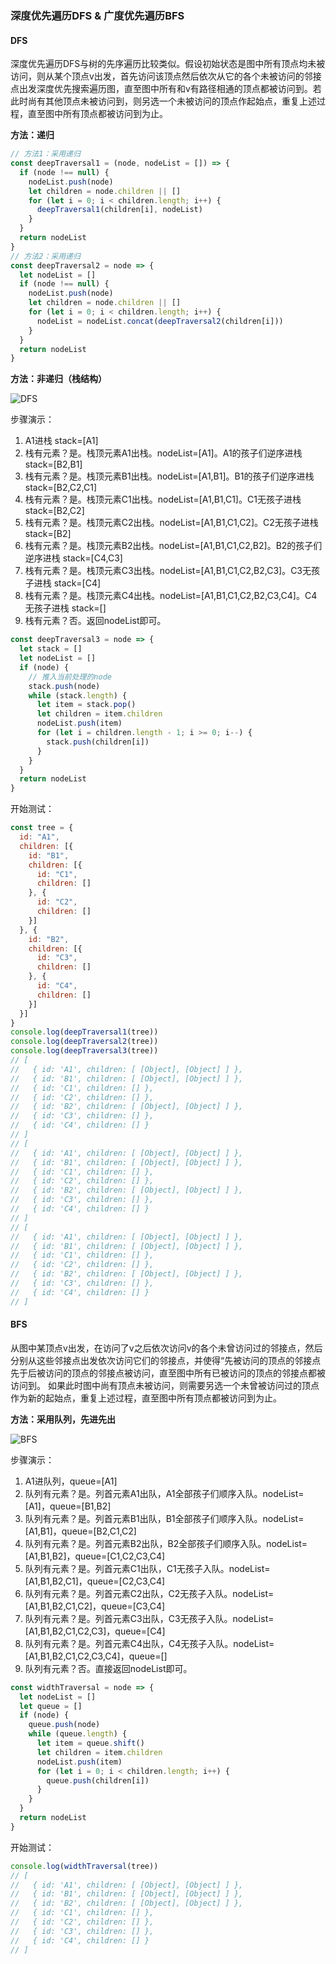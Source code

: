 ### 深度优先遍历DFS & 广度优先遍历BFS

#### DFS
深度优先遍历DFS与树的先序遍历比较类似。假设初始状态是图中所有顶点均未被访问，则从某个顶点v出发，首先访问该顶点然后依次从它的各个未被访问的邻接点出发深度优先搜索遍历图，直至图中所有和v有路径相通的顶点都被访问到。若此时尚有其他顶点未被访问到，则另选一个未被访问的顶点作起始点，重复上述过程，直至图中所有顶点都被访问到为止。

**方法：递归**

```js
// 方法1：采用递归
const deepTraversal1 = (node, nodeList = []) => {
  if (node !== null) {
    nodeList.push(node)
    let children = node.children || []
    for (let i = 0; i < children.length; i++) {
      deepTraversal1(children[i], nodeList)
    }
  }
  return nodeList
}
// 方法2：采用递归
const deepTraversal2 = node => {
  let nodeList = []
  if (node !== null) {
    nodeList.push(node)
    let children = node.children || []
    for (let i = 0; i < children.length; i++) {
      nodeList = nodeList.concat(deepTraversal2(children[i]))
    }
  }
  return nodeList
}
```

**方法：非递归（栈结构）**

![DFS](https://img.alicdn.com/imgextra/i3/O1CN01GBKimH1zTyeXfX3N6_!!6000000006716-2-tps-1320-420.png)

步骤演示：

1. A1进栈 stack=[A1]
2. 栈有元素？是。栈顶元素A1出栈。nodeList=[A1]。A1的孩子们逆序进栈 stack=[B2,B1]
3. 栈有元素？是。栈顶元素B1出栈。nodeList=[A1,B1]。B1的孩子们逆序进栈 stack=[B2,C2,C1]
4. 栈有元素？是。栈顶元素C1出栈。nodeList=[A1,B1,C1]。C1无孩子进栈 stack=[B2,C2]
5. 栈有元素？是。栈顶元素C2出栈。nodeList=[A1,B1,C1,C2]。C2无孩子进栈 stack=[B2]
6. 栈有元素？是。栈顶元素B2出栈。nodeList=[A1,B1,C1,C2,B2]。B2的孩子们逆序进栈 stack=[C4,C3]
7. 栈有元素？是。栈顶元素C3出栈。nodeList=[A1,B1,C1,C2,B2,C3]。C3无孩子进栈 stack=[C4]
8. 栈有元素？是。栈顶元素C4出栈。nodeList=[A1,B1,C1,C2,B2,C3,C4]。C4无孩子进栈 stack=[]
9. 栈有元素？否。返回nodeList即可。

```js
const deepTraversal3 = node => {
  let stack = []
  let nodeList = []
  if (node) {
    // 推入当前处理的node
    stack.push(node)
    while (stack.length) {
      let item = stack.pop()
      let children = item.children
      nodeList.push(item)
      for (let i = children.length - 1; i >= 0; i--) {
        stack.push(children[i])
      }
    }
  }
  return nodeList
}
```

开始测试：

```js
const tree = {
  id: "A1",
  children: [{
    id: "B1",
    children: [{
      id: "C1",
      children: []
    }, {
      id: "C2",
      children: []
    }]
  }, {
    id: "B2",
    children: [{
      id: "C3",
      children: []
    }, {
      id: "C4",
      children: []
    }]
  }]
}
console.log(deepTraversal1(tree))
console.log(deepTraversal2(tree))
console.log(deepTraversal3(tree))
// [
//   { id: 'A1', children: [ [Object], [Object] ] },
//   { id: 'B1', children: [ [Object], [Object] ] },
//   { id: 'C1', children: [] },
//   { id: 'C2', children: [] },
//   { id: 'B2', children: [ [Object], [Object] ] },
//   { id: 'C3', children: [] },
//   { id: 'C4', children: [] }
// ]
// [
//   { id: 'A1', children: [ [Object], [Object] ] },
//   { id: 'B1', children: [ [Object], [Object] ] },
//   { id: 'C1', children: [] },
//   { id: 'C2', children: [] },
//   { id: 'B2', children: [ [Object], [Object] ] },
//   { id: 'C3', children: [] },
//   { id: 'C4', children: [] }
// ]
// [
//   { id: 'A1', children: [ [Object], [Object] ] },
//   { id: 'B1', children: [ [Object], [Object] ] },
//   { id: 'C1', children: [] },
//   { id: 'C2', children: [] },
//   { id: 'B2', children: [ [Object], [Object] ] },
//   { id: 'C3', children: [] },
//   { id: 'C4', children: [] }
// ]
```

#### BFS
从图中某顶点v出发，在访问了v之后依次访问v的各个未曾访问过的邻接点，然后分别从这些邻接点出发依次访问它们的邻接点，并使得“先被访问的顶点的邻接点先于后被访问的顶点的邻接点被访问，直至图中所有已被访问的顶点的邻接点都被访问到。 如果此时图中尚有顶点未被访问，则需要另选一个未曾被访问过的顶点作为新的起始点，重复上述过程，直至图中所有顶点都被访问到为止。

**方法：采用队列，先进先出**

![BFS](https://img.alicdn.com/imgextra/i3/O1CN01GBKimH1zTyeXfX3N6_!!6000000006716-2-tps-1320-420.png)

步骤演示：

1. A1进队列，queue=[A1]
2. 队列有元素？是。列首元素A1出队，A1全部孩子们顺序入队。nodeList=[A1]，queue=[B1,B2]
3. 队列有元素？是。列首元素B1出队，B1全部孩子们顺序入队。nodeList=[A1,B1]，queue=[B2,C1,C2]
4. 队列有元素？是。列首元素B2出队，B2全部孩子们顺序入队。nodeList=[A1,B1,B2]，queue=[C1,C2,C3,C4]
5. 队列有元素？是。列首元素C1出队，C1无孩子入队。nodeList=[A1,B1,B2,C1]，queue=[C2,C3,C4]
6. 队列有元素？是。列首元素C2出队，C2无孩子入队。nodeList=[A1,B1,B2,C1,C2]，queue=[C3,C4]
7. 队列有元素？是。列首元素C3出队，C3无孩子入队。nodeList=[A1,B1,B2,C1,C2,C3]，queue=[C4]
8. 队列有元素？是。列首元素C4出队，C4无孩子入队。nodeList=[A1,B1,B2,C1,C2,C3,C4]，queue=[]
9. 队列有元素？否。直接返回nodeList即可。

```js
const widthTraversal = node => {
  let nodeList = []
  let queue = []
  if (node) {
    queue.push(node)
    while (queue.length) {
      let item = queue.shift()
      let children = item.children
      nodeList.push(item)
      for (let i = 0; i < children.length; i++) {
        queue.push(children[i])
      }
    }
  }
  return nodeList
}
```

开始测试：

```js
console.log(widthTraversal(tree))
// [
//   { id: 'A1', children: [ [Object], [Object] ] },
//   { id: 'B1', children: [ [Object], [Object] ] },
//   { id: 'B2', children: [ [Object], [Object] ] },
//   { id: 'C1', children: [] },
//   { id: 'C2', children: [] },
//   { id: 'C3', children: [] },
//   { id: 'C4', children: [] }
// ]
```

